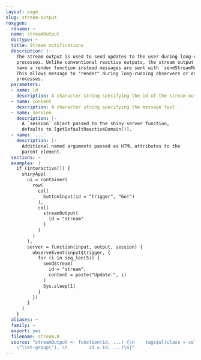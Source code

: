 ```yaml
---
layout: page
slug: stream-output
roxygen:
  rdname: ~
  name: streamOutput
  doctype: ~
  title: Stream notifications
  description: |-
    The stream output is used to send updates to the user during long-running
    processes. Unlike conventional reactive outputs, the stream output does not
    have a render function instead messages are sent with `sendStreamMessage`.
    This allows message to "render" during long-running observers or other
    processes.
  parameters:
  - name: id
    description: A character string specifying the id of the stream output.
  - name: content
    description: A character string specifying the message text.
  - name: session
    description: |-
      A `session` object passed to the shiny server function,
      defaults to [getDefaultReactiveDomain()].
  - name: '...'
    description: |-
      Additional named arguments passed as HTML attributes to the
      parent element.
  sections: ~
  examples: |
    if (interactive()) {
      shinyApp(
        ui = container(
          row(
            col(
              buttonInput(id = "trigger", "Go!")
            ),
            col(
              streamOutput(
                id = "stream"
              )
            )
          )
        ),
        server = function(input, output, session) {
          observeEvent(input$trigger, {
            for (i in seq_len(5)) {
              sendStream(
                id = "stream",
                content = paste("Update:", i)
              )
              Sys.sleep(1)
            }
          })
        }
      )
    }
  aliases: ~
  family: ~
  export: yes
  filename: stream.R
  source: "streamOutput <- function(id, ...) {\n    tags$ul(class = collate(\"dull-stream-output\",
    \"list-group\"), \n        id = id, ...)\n}"
---
```

